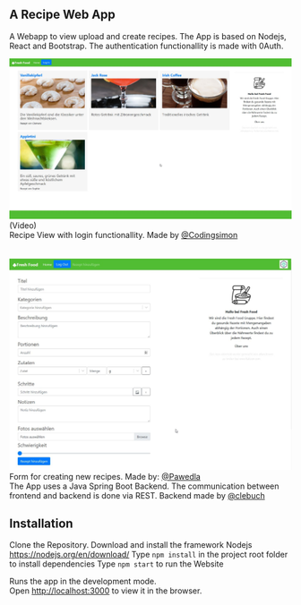 ## A Recipe Web App
A Webapp to view upload and create recipes. The App is based on Nodejs, React and Bootstrap. The authentication functionallity is made with 0Auth.

[![Video](image.jpg)](https://youtu.be/QvqTjhOWHf0 "Click to watch how it works")
(Video)
<br>
Recipe View with login functionallity. Made by [@Codingsimon](https://github.com/Codingsimon)
<br>
<br>
<br>
![alt text](recipe-app-form.jpg)
Form for creating new recipes. Made by: [@Pawedla](https://github.com/Pawedla)
<br>
The App uses a Java Spring Boot Backend. The communication between frontend and backend is done via REST. Backend made by [@clebuch](https://github.com/clebuch)

## Installation
Clone the Repository.
Download and install the framework Nodejs https://nodejs.org/en/download/
Type `npm install` in the project root folder to install dependencies
Type `npm start` to run the Website

Runs the app in the development mode.\
Open [http://localhost:3000](http://localhost:3000) to view it in the browser.
